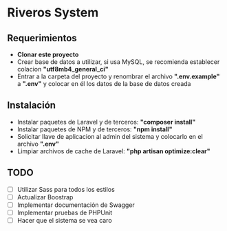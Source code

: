 # Riveros System

## Requerimientos

* **Clonar este proyecto**
* Crear base de datos a utilizar, si usa MySQL, se recomienda establecer colacion **"utf8mb4_general_ci"**
* Entrar a la carpeta del proyecto y renombrar el archivo **".env.example"** a **".env"** y colocar en él los datos de la base de datos creada

## Instalación

* Instalar paquetes de Laravel y de terceros: **"composer install"**
* Instalar paquetes de NPM y de terceros: **"npm install"**
* Solicitar llave de aplicacion al admin del sistema y colocarlo en el archivo **".env"**
* Limpiar archivos de cache de Laravel: **"php artisan optimize:clear"**

## TODO

- [ ] Utilizar Sass para todos los estilos
- [ ] Actualizar Boostrap
- [ ] Implementar documentación de Swagger
- [ ] Implementar pruebas de PHPUnit
- [ ] Hacer que el sistema se vea caro
